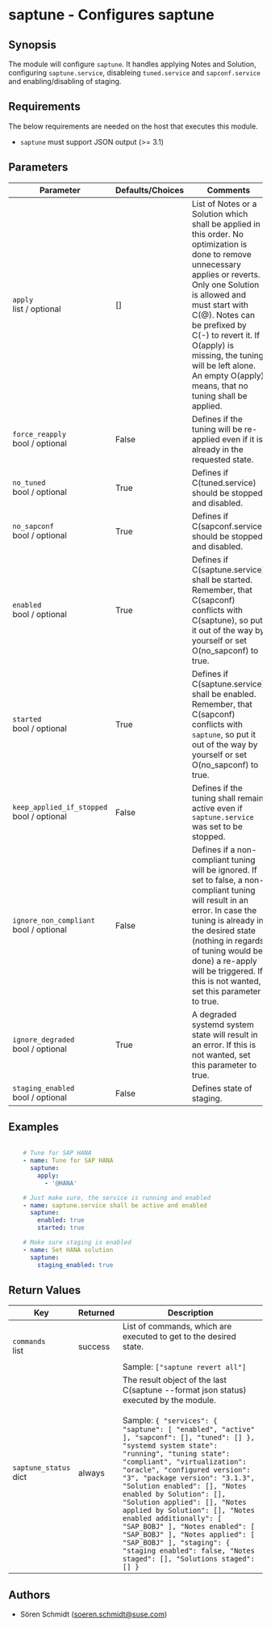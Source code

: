# saptune - Configures saptune

## Synopsis

The module will configure <code>saptune</code>\. It handles applying Notes and Solution\, configuring <code>saptune\.service</code>\, disableing <code>tuned\.service</code> and <code>sapconf\.service</code> and enabling/disabling of staging\.


## Requirements

The below requirements are needed on the host that executes this module.

- <code>saptune</code> must support JSON output \(\>\= 3\.1\)

## Parameters

| Parameter     | Defaults/Choices  | Comments |
| ------------- | ----------------- |--------- |
| `apply`<br />list / optional |  []    |  List of Notes or a Solution which shall be applied in this order. No optimization is done to remove unnecessary applies or reverts. Only one Solution is allowed and must start with C(@). Notes can be prefixed by C(-) to revert it. If O(apply) is missing, the tuning will be left alone. An empty O(apply) means, that no tuning shall be applied.  |
| `force_reapply`<br />bool / optional |  False    |  Defines if the tuning will be re-applied even if it is already in the requested state.  |
| `no_tuned`<br />bool / optional |  True    |  Defines if C(tuned.service) should be stopped and disabled.  |
| `no_sapconf`<br />bool / optional |  True    |  Defines if C(sapconf.service) should be stopped and disabled.  |
| `enabled`<br />bool / optional |  True    |  Defines if C(saptune.service) shall be started. Remember, that C(sapconf) conflicts with C(saptune), so put it out of the way by yourself or set O(no_sapconf) to true.  |
| `started`<br />bool / optional |  True    |  Defines if C(saptune.service) shall be enabled. Remember, that C(sapconf) conflicts with `saptune`, so put it out of the way by yourself or set O(no_sapconf) to true.  |
| `keep_applied_if_stopped`<br />bool / optional |  False    |  Defines if the tuning shall remain active even if `saptune.service` was set to be stopped.  |
| `ignore_non_compliant`<br />bool / optional |  False    |  Defines if a non-compliant tuning will be ignored. If set to false, a non-compliant tuning will result in an error. In case the tuning is already in the desired state (nothing in regards of tuning would be done) a re-apply will be triggered. If this is not wanted, set this parameter to true.  |
| `ignore_degraded`<br />bool / optional |  True    |  A degraded systemd system state will result in an error. If this is not wanted, set this parameter to true.  |
| `staging_enabled`<br />bool / optional |  False    |  Defines state of staging.  |

## Examples

```yaml
    
    # Tune for SAP HANA
    - name: Tune for SAP HANA
      saptune:
        apply:
          - '@HANA'

    # Just make sure, the service is running and enabled
    - name: saptune.service shall be active and enabled
      saptune:
        enabled: true
        started: true

    # Make sure staging is enabled
    - name: Set HANA solution
      saptune:
        staging_enabled: true

```

## Return Values

 	 	
| Key     | Returned  | Description |
| ------- | --------- |------------ |
| `commands`<br />list | success |  List of commands, which are executed to get to the desired state. <br /><br />Sample: `["saptune revert all"]` |
| `saptune_status`<br />dict | always |  The result object of the last C(saptune --format json status) executed by the module. <br /><br />Sample: `{ "services": { "saptune": [ "enabled", "active" ], "sapconf": [], "tuned": [] }, "systemd system state": "running", "tuning state": "compliant", "virtualization": "oracle", "configured version": "3", "package version": "3.1.3", "Solution enabled": [], "Notes enabled by Solution": [], "Solution applied": [], "Notes applied by Solution": [], "Notes enabled additionally": [ "SAP_BOBJ" ], "Notes enabled": [ "SAP_BOBJ" ], "Notes applied": [ "SAP_BOBJ" ], "staging": { "staging enabled": false, "Notes staged": [], "Solutions staged": [] }` |



## Authors

- Sören Schmidt (soeren.schmidt@suse.com)
